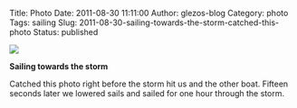 Title: Photo
Date: 2011-08-30 11:11:00
Author: glezos-blog
Category: photo
Tags: sailing
Slug: 2011-08-30-sailing-towards-the-storm-catched-this-photo
Status: published

![](http://40.media.tumblr.com/tumblr_lqt17qDUNR1qaawg5o1_1280.jpg)

**Sailing towards the storm**

Catched this photo right before the storm hit us and the other boat. Fifteen seconds later we lowered sails and sailed for one hour through the storm.
